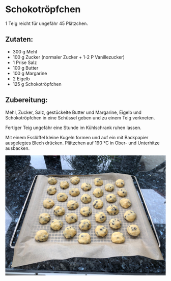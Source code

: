 Schokotröpfchen
===============
1 Teig reicht für ungefähr 45 Plätzchen.

Zutaten:
--------
 * 300 g Mehl
 * 100 g Zucker (normaler Zucker + 1-2 P Vanillezucker)
 * 1 Prise Salz
 * 100 g Butter
 * 100 g Margarine
 * 2 Eigelb
 * 125 g Schokotröpfchen

Zubereitung:
------------
Mehl, Zucker, Salz, gestückelte Butter und Margarine, Eigelb und Schokotröpfchen in eine Schüssel geben und zu einem Teig verkneten.

Fertiger Teig ungefähr eine Stunde im Kühlschrank ruhen lassen.

Mit einem Esslöffel kleine Kugeln formen und auf ein mit Backpapier ausgelegtes Blech drücken. Plätzchen auf 190 °C in Ober- und Unterhitze ausbacken.

![Schokotröpfchen](/pics/schokotroepfchen.jpg)
